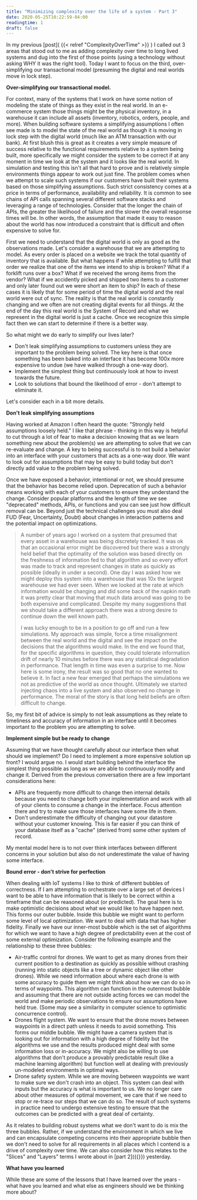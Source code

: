 ```yaml
---
title: "Minimizing complexity over the life of a system - Part 3"
date: 2020-05-25T10:22:59-04:00
readingtime: 1
draft: false
---
```


In my previous [post]( {{< relref "ComplexityOverTime" >}} ) I called out 3 areas that stood out to me as adding complexity over time to long lived systems and dug into the first of those points (using a technology without asking WHY it was the right tool).  Today I want to focus on the third, over-simplifying our transactional model (presuming the digital and real worlds move in lock step).

**Over-simplifying our transactional model.**

For context, many of the systems that I work on have some notion of modeling the state of things as they exist in the real world.  In an e-commerce system those things might be the physical inventory, in a warehouse it can include all assets (inventory, robotics, orders, people, and more).  When building software systems a simplifying assumptions I often see made is to model the state of the real world as though it is moving in lock step with the digital world (much like an ATM transaction with our bank).  At first blush this is great as it creates a very simple measure of success relative to the functional requirements relative to a system being built, more specifically we might consider the system to be correct if at any moment in time we look at the system and it looks like the real world.  In simulation and testing this isn't all that hard to prove and is relatively simple environments things appear to work out just fine.  The problem comes when we attempt to scale such systems if our customers have built their systems based on those simplifying assumptions.  Such strict consistency comes at a price in terms of performance, availability and reliability. It is common to see chains of API calls spanning several different software stacks and leveraging a range of technologies.  Consider that the longer the chain of APIs, the greater the likelihood of failure and the slower the overall response times will be.  In other words, the assumption that made it easy to reason about the world has now introduced a constraint that is difficult and often expensive to solve for.

First we need to understand that the digital world is only as good as the observations made.  Let's consider a warehouse that we are attempting to model.  As every order is placed on a website we track the total quantity of inventory that is available.  But what happens if while attempting to fulfill that order we realize that one of the items we intend to ship is broken?  What if a forklift runs over a box?  What if we received the wrong items from the vendor?  What if we accidently picked and shipped two items to a customer and only later found out we were short an item to ship?  In each of these cases it is likely that for some period of time the digital world and the real world were out of sync.  The reality is that the real world is constantly changing and we often are not creating digital events for all things.  At the end of the day this real world is the System of Record and what we represent in the digital world is just a cache.  Once we recognize this simple fact then we can start to determine if there is a better way.

So what might we do early to simplify our lives later?

* Don't leak simplifying assumptions to customers unless they are important to the problem being solved.  The key here is that once something has been baked into an interface it has become 100x more expensive to undue (we have walked through a one-way door).
* Implement the simplest thing but continuously look at how to invest towards the future.
* Look to solutions that bound the likelihood of error - don't attempt to eliminate it.

Let's consider each in a bit more details.

**Don't leak simplifying assumptions**

Having worked at Amazon I often heard the quote: "Strongly held assumptions loosely held."  I like that phrase - thinking in this way is helpful to cut through a lot of fear to make a decision knowing that as we learn something new about the problem(s) we are attempting to solve that we can re-evaluate and change.  A key to being successful is to not build a behavior into an interface with your customers that acts as a one-way door.  We want to look out for assumptions that may be easy to build today but don't directly add value to the problem being solved.

Once we have exposed a behavior, intentional or not, we should presume that the behavior has become relied upon.  Deprecation of such a behavior means working with each of your customers to ensure they understand the change.  Consider popular platforms and the length of time we see "deprecated" methods, APIs, or functions and you can see just how difficult removal can be.  Beyond just the technical challenges you must also deal FUD (Fear, Uncertainty, Doubt) about changes in interaction patterns and the potential impact on optimizations.  

> A number of years ago I worked on a system that presumed that every asset in a warehouse was being discretely tracked.  It was ok that an occasional error might be discovered but there was a strongly held belief that the optimality of the solution was based directly on the freshness of information fed to that algorithm and so every effort was made to track and represent changes in state as quickly as possible (ideally in under a second).  One day I was asked how we might deploy this system into a warehouse that was 10x the largest warehouse we had ever seen.  When we looked at the rate at which information would be changing and did some back of the napkin math it was pretty clear that moving that much data around was going to be both expensive and complicated.  Despite my many suggestions that we should take a different approach there was a strong desire to continue down the well known path.
>
> I was lucky enough to be in a position to go off and run a few simulations.  My approach was simple, force a time misalignment between the real world and the digital and see the impact on the decisions that the algorithms would make.  In the end we found that, for the specific algorithms in question, they could tolerate information drift of nearly 10 minutes before there was any statistical degradation in performance.    That length in time was even a surprise to me.  Now here is some irony, the result was so good that no one wanted to believe it.  In fact a new fear emerged that perhaps the simulations we not as predictive of the world as once thought.  Ultimately we started injecting chaos into a live system and also observed no change in performance.  The moral of the story is that long held beliefs are often difficult to change.

So, my first bit of advice is simply to not leak assumptions as they relate to timeliness and accuracy of information in an interface until it becomes important to the problem you are attempting to solve.

**Implement simple but be ready to change**

Assuming that we have thought carefully about our interface then what should we implement?  Do I need to implement a more expensive solution up front?  I would argue no.  I would start building behind the interface the simplest thing possible as long as we are able to continuously modify and change it.  Derived from the previous conversation there are a few important considerations here:

* APIs are frequently more difficult to change then internal details because you need to change both your implementation and work with all of your clients to consume a change in the interface.  Focus attention there and try to make sure those interfaces have some life in them.
* Don't underestimate the difficulty of changing out your datastore without your customer knowing.  This is far easier if you can think of your database itself as a "cache" (derived from) some other system of record.

My mental model here is to not over think interfaces between different concerns in your solution but also do not underestimate the value of having some interface.

**Bound error - don't strive for perfection**

When dealing with IoT systems I like to think of different bubbles of correctness.  If I am attempting to orchestrate over a large set of devices I want to be able to have information that is likely to be correct within a timeframe that can be reasoned about (or predicted).  The goal here is to make optimistic decisions about what we would like to have happen next.  This forms our outer bubble.  Inside this bubble we might want to perform some level of local optimization.  We want to deal with data that has higher fidelity.  Finally we have our inner-most bubble which is the set of algorithms for which we want to have a high degree of predictability even at the cost of some external optimization.  Consider the following example and the relationship to these three bubbles:

* Air-traffic control for drones.  We want to get as many drones from their current position to a destination as quickly as possible without crashing (running into static objects like a tree or dynamic object like other drones).  While we need information about where each drone is with some accuracy to guide them we might think about how we can do so in terms of waypoints.  This algorithm can function in the outermost bubble and assuming that there are not outside acting forces we can model the world and make periodic observations to ensure our assumptions have held true.  (Some may see a similarity in computer science to optimistic concurrence control).
* Drones flight system.  We want to ensure that the drone moves between waypoints in a direct path unless it needs to avoid something.  This forms our middle bubble.  We might have a camera system that is looking out for information with a high degree of fidelity but the algorithms we use and the results produced might deal with some information loss or in-accuracy.  We might also be willing to use algorithms that don't produce a provably predictable result (like a machine learning algorithm) but function well at dealing with previously un-modeled environments in optimal ways.
* Drone safety system.  While we are moving between waypoints we want to make sure we don't crash into an object.  This system can deal with inputs but the accuracy is what is important to us.  We no longer care about other measures of optimal movement, we care that if we need to stop or re-trace our steps that we can do so.  The result of such systems in practice need to undergo extensive testing to ensure that the outcomes can be predicted with a great deal of certainty.

As it relates to building robust systems what we don't want to do is mix the three bubbles.  Rather, if we understand the environment in which we live and can encapsulate competing concerns into their appropriate bubble then we don't need to solve for all requirements in all places which I contend is a drive of complexity over time.  We can also consider how this relates to the "Slices" and "Layers" terms I wrote about in [part 2]({{<relref ComplexityOverTime2>}}) yesterday.

**What have you learned**

While these are some of the lessons that I have learned over the years - what have you learned and what else as engineers should we be thinking more about?